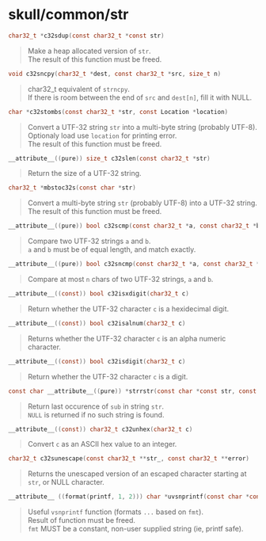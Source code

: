 # skull/common/str

```c
char32_t *c32sdup(const char32_t *const str)
```

> Make a heap allocated version of `str`.
> \
> The result of this function must be freed.

```c
void c32sncpy(char32_t *dest, const char32_t *src, size_t n)
```

> char32_t equivalent of `strncpy`.
> \
> If there is room between the end of `src` and `dest[n]`, fill it with NULL.

```c
char *c32stombs(const char32_t *str, const Location *location)
```

> Convert a UTF-32 string `str` into a multi-byte string (probably UTF-8).
> \
> Optionaly load use `location` for printing error.
> \
> The result of this function must be freed.

```c
__attribute__((pure)) size_t c32slen(const char32_t *str)
```

> Return the size of a UTF-32 string.

```c
char32_t *mbstoc32s(const char *str)
```

> Convert a multi-byte string `str` (probably UTF-8) into a UTF-32 string.
> \
> The result of this function must be freed.

```c
__attribute__((pure)) bool c32scmp(const char32_t *a, const char32_t *b)
```

> Compare two UTF-32 strings `a` and `b`.
> \
> `a` and `b` must be of equal length, and match exactly.

```c
__attribute__((pure)) bool c32sncmp(const char32_t *a, const char32_t *b, size_t n)
```

> Compare at most `n` chars of two UTF-32 strings, `a` and `b`.

```c
__attribute__((const)) bool c32isxdigit(char32_t c)
```

> Return whether the UTF-32 character `c` is a hexidecimal digit.

```c
__attribute__((const)) bool c32isalnum(char32_t c)
```

> Returns whether the UTF-32 character `c` is an alpha numeric character.

```c
__attribute__((const)) bool c32isdigit(char32_t c)
```

> Return whether the UTF-32 character `c` is a digit.

```c
const char __attribute__((pure)) *strrstr(const char *const str, const char *const sub)
```

> Return last occurence of `sub` in string `str`.
> \
> `NULL` is returned if no such string is found.

```c
__attribute__((const)) char32_t c32unhex(char32_t c)
```

> Convert `c` as an ASCII hex value to an integer.

```c
char32_t c32sunescape(const char32_t **str_, const char32_t **error)
```

> Returns the unescaped version of an escaped character starting at `str`, or
> NULL character.

```c
__attribute__ ((format(printf, 1, 2))) char *uvsnprintf(const char *const fmt, ...)
```

> Useful `vsnprintf` function (formats `...` based on `fmt`).
> \
> Result of function must be freed.
> \
> `fmt` MUST be a constant, non-user supplied string (ie, printf safe).

